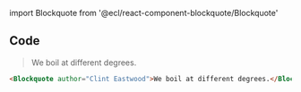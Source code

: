 import Blockquote from '@ecl/react-component-blockquote/Blockquote'

## Code

<Blockquote author="Clint Eastwood">We boil at different degrees.</Blockquote>

```html
<Blockquote author="Clint Eastwood">We boil at different degrees.</Blockquote>
```
